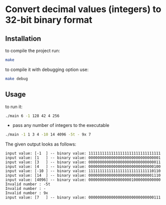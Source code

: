 # Convert decimal values (integers) to 32-bit binary format

## Installation

to compile the project run:
```bash
make
```

to compile it with debugging option use:
```bash
make debug
```

## Usage

to run it:
```bash
./main 6 -1 128 42 4 256
```

- pass any number of integers to the executable

```bash
./main -1 1 3 4 -10 14 4096 -5t - 9x 7
```

The given output looks as follows:
```
input value: [-1  ] -- binary value: 11111111111111111111111111111111
input value: [1   ] -- binary value: 00000000000000000000000000000001
input value: [3   ] -- binary value: 00000000000000000000000000000011
input value: [4   ] -- binary value: 00000000000000000000000000000100
input value: [-10 ] -- binary value: 11111111111111111111111111110110
input value: [14  ] -- binary value: 00000000000000000000000000001110
input value: [4096] -- binary value: 00000000000000000001000000000000
Invalid number : -5t
Invalid number : -
Invalid number : 9x
input value: [7   ] -- binary value: 00000000000000000000000000000111
```
